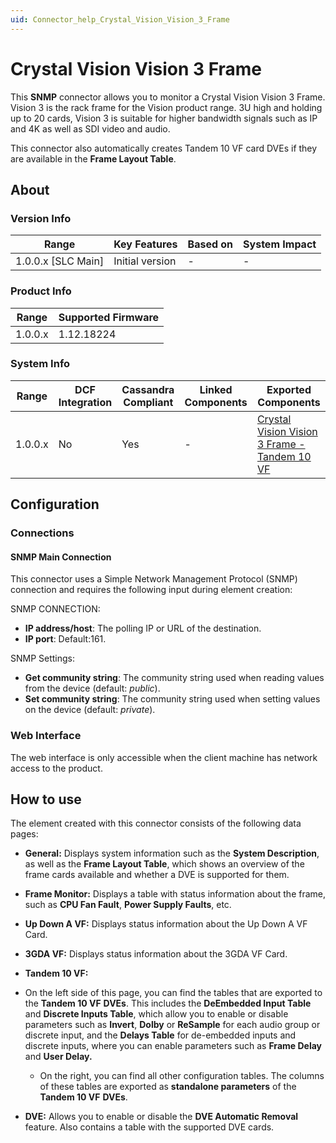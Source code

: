 ```yaml
---
uid: Connector_help_Crystal_Vision_Vision_3_Frame
---
```


# Crystal Vision Vision 3 Frame

This **SNMP** connector allows you to monitor a Crystal Vision Vision 3 Frame. Vision 3 is the rack frame for the Vision product range.
3U high and holding up to 20 cards, Vision 3 is suitable for higher bandwidth signals such as IP and 4K as well as SDI video and audio.

This connector also automatically creates Tandem 10 VF card DVEs if they are available in the **Frame Layout Table**.

## About

### Version Info

| Range                | Key Features     | Based on     | System Impact     |
|----------------------|------------------|--------------|-------------------|
| 1.0.0.x [SLC Main]   | Initial version  | -            | -                 |

### Product Info

| Range     | Supported Firmware     |
|-----------|------------------------|
| 1.0.0.x   | 1.12.18224             |

### System Info

| Range     | DCF Integration     | Cassandra Compliant     | Linked Components     | Exported Components                                                                                                              |
|-----------|---------------------|-------------------------|-----------------------|----------------------------------------------------------------------------------------------------------------------------------|
| 1.0.0.x   | No                  | Yes                     | -                     | [Crystal Vision Vision 3 Frame - Tandem 10 VF](xref:Connector_help_Crystal_Vision_Vision_3_Frame_-_Tandem_10_VF) |

## Configuration

### Connections

#### SNMP Main Connection

This connector uses a Simple Network Management Protocol (SNMP) connection and requires the following input during element creation:

SNMP CONNECTION:

- **IP address/host**: The polling IP or URL of the destination.
- **IP port**: Default:161.

SNMP Settings:

- **Get community string**: The community string used when reading values from the device (default: *public*).
- **Set community string**: The community string used when setting values on the device (default: *private*).

### Web Interface

The web interface is only accessible when the client machine has network access to the product.

## How to use

The element created with this connector consists of the following data pages:

- **General:** Displays system information such as the **System Description**, as well as the **Frame Layout Table**, which shows an overview of the frame cards available and whether a DVE is supported for them.

- **Frame Monitor:** Displays a table with status information about the frame, such as **CPU Fan Fault**, **Power Supply Faults**, etc.

- **Up Down A VF:** Displays status information about the Up Down A VF Card.

- **3GDA VF:** Displays status information about the 3GDA VF Card.

- **Tandem 10 VF:**

- On the left side of this page, you can find the tables that are exported to the **Tandem 10 VF** **DVEs**. This includes the **DeEmbedded Input Table** and **Discrete Inputs Table**, which allow you to enable or disable parameters such as **Invert**, **Dolby** or **ReSample** for each audio group or discrete input, and the **Delays Table** for de-embedded inputs and discrete inputs, where you can enable parameters such as **Frame Delay** and **User Delay.**
  - On the right, you can find all other configuration tables. The columns of these tables are exported as **standalone parameters** of the **Tandem 10 VF** **DVEs**.

- **DVE:** Allows you to enable or disable the **DVE Automatic Removal** feature. Also contains a table with the supported DVE cards.
